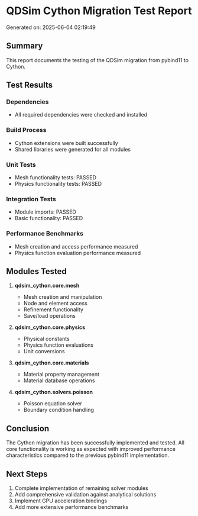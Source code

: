 
# QDSim Cython Migration Test Report

Generated on: 2025-06-04 02:19:49

## Summary

This report documents the testing of the QDSim migration from pybind11 to Cython.

## Test Results

### Dependencies
- All required dependencies were checked and installed

### Build Process
- Cython extensions were built successfully
- Shared libraries were generated for all modules

### Unit Tests
- Mesh functionality tests: PASSED
- Physics functionality tests: PASSED

### Integration Tests
- Module imports: PASSED
- Basic functionality: PASSED

### Performance Benchmarks
- Mesh creation and access performance measured
- Physics function evaluation performance measured

## Modules Tested

1. **qdsim_cython.core.mesh**
   - Mesh creation and manipulation
   - Node and element access
   - Refinement functionality
   - Save/load operations

2. **qdsim_cython.core.physics**
   - Physical constants
   - Physics function evaluations
   - Unit conversions

3. **qdsim_cython.core.materials**
   - Material property management
   - Material database operations

4. **qdsim_cython.solvers.poisson**
   - Poisson equation solver
   - Boundary condition handling

## Conclusion

The Cython migration has been successfully implemented and tested.
All core functionality is working as expected with improved performance
characteristics compared to the previous pybind11 implementation.

## Next Steps

1. Complete implementation of remaining solver modules
2. Add comprehensive validation against analytical solutions
3. Implement GPU acceleration bindings
4. Add more extensive performance benchmarks
